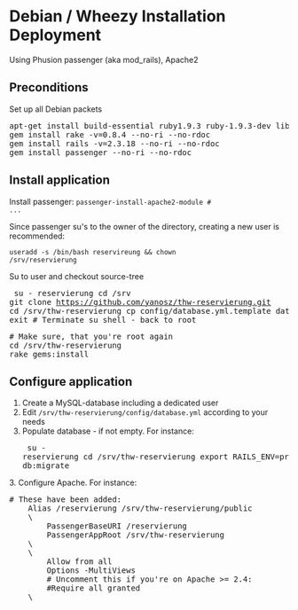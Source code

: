 Debian / Wheezy Installation Deployment
==============================================
Using Phusion passenger (aka mod_rails), Apache2

Preconditions
-----------------------------
Set up all Debian packets

<pre>
apt-get install build-essential ruby1.9.3 ruby-1.9.3-dev libmysqlclient-dev mysql-server git apache2
gem install rake -v=0.8.4 --no-ri --no-rdoc
gem install rails -v=2.3.18 --no-ri --no-rdoc
gem install passenger --no-ri --no-rdoc
</pre>

Install application
-----------------------------
Install passenger: <code>passenger-install-apache2-module # ...</code>

Since passenger su's to the owner of the directory, creating a new user is recommended:

<code>useradd -s /bin/bash reservireung && chown /srv/reservierung</code>

Su to user and checkout source-tree<pre>
su - reservierung
cd /srv
git clone https://github.com/yanosz/thw-reservierung.git
cd /srv/thw-reservierung
cp config/database.yml.template database.yml
exit # Terminate su shell - back to root
</pre>

<pre>
# Make sure, that you're root again
cd /srv/thw-reservierung
rake gems:install
</pre>

Configure application
-----------------------------
1. Create a MySQL-database including a dedicated user
1. Edit <code>/srv/thw-reservierung/config/database.yml</code> according to your needs
2. Populate database - if not empty. For instance:<pre>
su - reservierung
cd /srv/thw-reservierung
export RAILS_ENV=production
rake db:migrate
</pre>
3. Configure Apache. For instance: 
<pre>
# These have been added:
    Alias /reservierung /srv/thw-reservierung/public
    \<Location /reservierung>
        PassengerBaseURI /reservierung
        PassengerAppRoot /srv/thw-reservierung
    \</Location>
    \<Directory /srv/thw-reservierung>
        Allow from all
        Options -MultiViews
        # Uncomment this if you're on Apache >= 2.4:
        #Require all granted
    \</Directory>
</pre>

